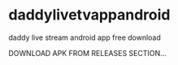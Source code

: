 # daddylivetvappandroid
daddy live stream android app free download

DOWNLOAD APK FROM RELEASES SECTION...

